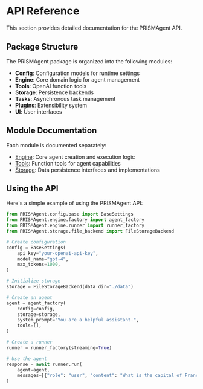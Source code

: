 # API Reference

This section provides detailed documentation for the PRISMAgent API.

## Package Structure

The PRISMAgent package is organized into the following modules:

- **Config**: Configuration models for runtime settings
- **Engine**: Core domain logic for agent management
- **Tools**: OpenAI function tools
- **Storage**: Persistence backends
- **Tasks**: Asynchronous task management
- **Plugins**: Extensibility system
- **UI**: User interfaces

## Module Documentation

Each module is documented separately:

- [Engine](engine.md): Core agent creation and execution logic
- [Tools](tools.md): Function tools for agent capabilities
- [Storage](storage.md): Data persistence interfaces and implementations

## Using the API

Here's a simple example of using the PRISMAgent API:

```python
from PRISMAgent.config.base import BaseSettings
from PRISMAgent.engine.factory import agent_factory
from PRISMAgent.engine.runner import runner_factory
from PRISMAgent.storage.file_backend import FileStorageBackend

# Create configuration
config = BaseSettings(
    api_key="your-openai-api-key",
    model_name="gpt-4",
    max_tokens=1000,
)

# Initialize storage
storage = FileStorageBackend(data_dir="./data")

# Create an agent
agent = agent_factory(
    config=config,
    storage=storage,
    system_prompt="You are a helpful assistant.",
    tools=[],
)

# Create a runner
runner = runner_factory(streaming=True)

# Use the agent
response = await runner.run(
    agent=agent,
    messages=[{"role": "user", "content": "What is the capital of France?"}],
) 